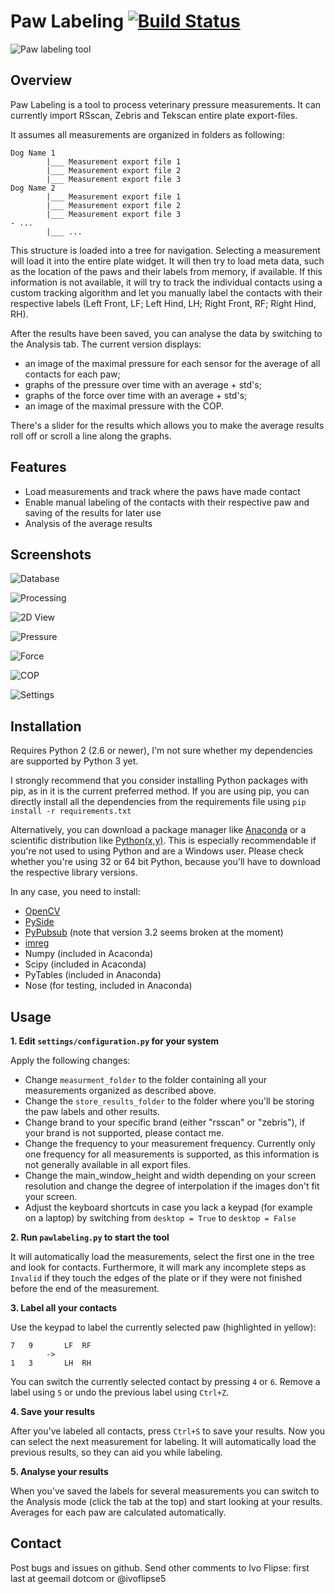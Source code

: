 Paw Labeling [![Build Status](https://travis-ci.org/ivoflipse/Pawlabeling.png)](https://travis-ci.org/ivoflipse/Pawlabeling)
============

![Paw labeling tool](doc/images/Pawlabeling.png)

Overview
--------


Paw Labeling is a tool to process veterinary pressure measurements.
It can currently import RSscan, Zebris and Tekscan entire plate export-files.

It assumes all measurements are organized in folders as following:

    Dog Name 1
            |___ Measurement export file 1
            |___ Measurement export file 2
            |___ Measurement export file 3
    Dog Name 2
            |___ Measurement export file 1
            |___ Measurement export file 2
            |___ Measurement export file 3
    - ...
            |___ ...

This structure is loaded into a tree for navigation. Selecting a measurement will load it into the entire plate widget.
It will then try to load meta data, such as the location of the paws and their labels from memory, if available.
If this information is not available, it will try to track the individual contacts using a custom tracking algorithm and let you manually label the contacts with their respective labels
(Left Front, LF; Left Hind, LH; Right Front, RF; Right Hind, RH).

After the results have been saved, you can analyse the data by switching to the Analysis tab. The current version displays:

- an image of the maximal pressure for each sensor for the average of all contacts for each paw;
- graphs of the pressure over time with an average + std's;
- graphs of the force over time with an average + std's;
- an image of the maximal pressure with the COP.

There's a slider for the results which allows you to make the average results roll off or scroll a line along the graphs.


Features
--------

- Load measurements and track where the paws have made contact
- Enable manual labeling of the contacts with their respective paw and saving of the results for later use
- Analysis of the average results


Screenshots
-----------

![Database](doc/images/Database.png)

![Processing](doc/images/Processing.png)

![2D View](doc/images/2D_view.png)

![Pressure](doc/images/Pressure.png)

![Force](doc/images/Force.png)

![COP](doc/images/COP.png)

![Settings](doc/images/settings.png)

Installation
-----

Requires Python 2 (2.6 or newer), I'm not sure whether my dependencies are supported by Python 3 yet.

I strongly recommend that you consider installing Python packages with pip, as in it is the current preferred method.
If you are using pip, you can directly install all the dependencies from the requirements file using
`pip install -r requirements.txt`

Alternatively, you can download a package manager like [Anaconda](http://continuum.io/downloads) or
a scientific distribution like [Python(x,y)](https://code.google.com/p/pythonxy/).
This is especially recommendable if you're not used to using Python and are a Windows user. Please check whether you're using 32 or 64 bit Python, because you'll have to download the respective library versions.

In any case, you need to install:

- [OpenCV](http://www.lfd.uci.edu/~gohlke/pythonlibs/#opencv)
- [PySide](http://www.lfd.uci.edu/~gohlke/pythonlibs/#pyside)
- [PyPubsub](http://pubsub.sourceforge.net/) (note that version 3.2 seems broken at the moment)
- [imreg](https://github.com/pyimreg/imreg)
- Numpy (included in Acaconda)
- Scipy (included in Acaconda)
- PyTables (included in Anaconda)
- Nose (for testing, included in Anaconda)

Usage
-----

**1. Edit `settings/configuration.py` for your system**

Apply the following changes:

- Change `measurment_folder` to the folder containing all your measurements organized as described above.
- Change the `store_results_folder` to the folder where you'll be storing the paw labels and other results.
- Change brand to your specific brand (either "rsscan" or "zebris"), if your brand is not supported, please contact me.
- Change the frequency to your measurement frequency. Currently only one frequency for all measurements is supported, as this information is not generally available in all export files.
- Change the main_window_height and width depending on your screen resolution and change the degree of interpolation if the images don't fit your screen.
- Adjust the keyboard shortcuts in case you lack a keypad (for example on a laptop) by switching from `desktop = True` to `desktop = False` 


**2. Run `pawlabeling.py` to start the tool**

It will automatically load the measurements, select the first one in the tree and look for contacts.
Furthermore, it will mark any incomplete steps as `Invalid` if they touch the edges of the plate or if they were not finished before the end of the measurement.

**3. Label all your contacts**

Use the keypad to label the currently selected paw (highlighted in yellow):

	7	9		LF	RF	
			->
	1	3		LH	RH

You can switch the currently selected contact by pressing `4` or `6`. Remove a label using `5` or undo the previous label using `Ctrl+Z`.

**4. Save your results**

After you've labeled all contacts, press `Ctrl+S` to save your results. Now you can select the next measurement for labeling. It will automatically load the previous results, so they can aid you while labeling.

**5. Analyse your results**

When you've saved the labels for several measurements you can switch to the Analysis mode (click the tab at the top) and start looking at your results. Averages for each paw are calculated automatically.

Contact
----------

Post bugs and issues on github. Send other comments to Ivo Flipse: first last at geemail dotcom or @ivoflipse5